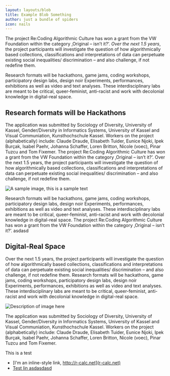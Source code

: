 ```yaml
---
layout: layouts/blob
title: Example Blob Something
author: just a bundle of spiders
icon: nails
---
```


The project Re:Coding Algorithmic Culture has won a grant from the VW Foundation within the category ‚Original – isn’t it?’. *Over the next 1.5 years*, the project participants will investigate the question of how algorithmically based collections, classifications and interpretations of data can perpetuate existing social inequalities/ discrimination – and also challenge, if not redefine them.

Research formats will be hackathons, game jams, coding workshops, participatory design labs, design noir Experiments, performances, exhibitions as well as video and text analyses. These interdisciplinary labs are meant to be critical, queer-feminist, anti-racist and work with decolonial knowledge in digital-real space.

## Research formats will be Hackathons

The application was submitted by Sociology of Diversity, University of Kassel, Gender/Diversity in Informatics Systems, University of Kassel and Visual Communiation, Kunsthochschule Kassel.
Workers on the project (alphabetically) include: Claude Draude, Elisabeth Tuider, Eunice Njoki, Ipek Burçak, Isabel Paehr, Johanna Schaffer, Loren Britton, Nicole (voec), Pinar Tuzcu and Tom Fixemer. The project Re:Coding Algorithmic Culture has won a grant from the VW Foundation within the category ‚Original – isn’t it?’. Over the next 1.5 years, the project participants will investigate the question of how algorithmically based collections, classifications and interpretations of data can perpetuate existing social inequalities/ discrimination – and also challenge, if not redefine them.

![A sample image, this is a sample text](/img/test.png)

Research formats will be hackathons, game jams, coding workshops, participatory design labs, design noir Experiments, performances, exhibitions as well as video and text analyses. These interdisciplinary labs are meant to be critical, queer-feminist, anti-racist and work with decolonial knowledge in digital-real space. The project Re:Coding Algorithmic Culture has won a grant from the VW Foundation within the category ‚Original – isn’t it?’.
asdasd

## Digital-Real Space

Over the next 1.5 years, the project participants will investigate the question of how algorithmically based collections, classifications and interpretations of data can perpetuate existing social inequalities/ discrimination – and also challenge, if not redefine them. Research formats will be hackathons, game jams, coding workshops, participatory design labs, design noir Experiments, performances, exhibitions as well as video and text analyses. These interdisciplinary labs are meant to be critical, queer-feminist, anti-racist and work with decolonial knowledge in digital-real space.

![Description of image here](/img/test2.png)

The application was submitted by Sociology of Diversity, University of Kassel, Gender/Diversity in Informatics Systems, University of Kassel and Visual Communiation, Kunsthochschule Kassel. Workers on the project (alphabetically) include: Claude Draude, Elisabeth Tuider, Eunice Njoki, Ipek Burçak, Isabel Paehr, Johanna Schaffer, Loren Britton, Nicole (voec), Pinar Tuzcu and Tom Fixemer.

This is a test

* [I'm an inline-style link, http://r-calc.net](r-calc.net)  
* [Test lin asdasdasd](r-calc.net)